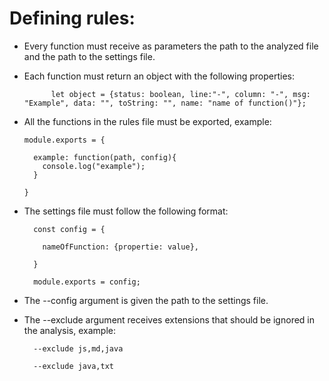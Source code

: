 # Defining rules:

* Every function must receive as parameters the path to the analyzed file and the path to the settings file.

* Each function must return an object with the following properties:
  ```
  		let object = {status: boolean, line:"-", column: "-", msg: "Example", data: "", toString: "", name: "name of function()"};

  ```
* All the functions in the rules file must be exported, example:
  ```
  module.exports = {

    example: function(path, config){
      console.log("example");
    }

  }

  ```
* The settings file must follow the following format:

  ```
    const config = {

      nameOfFunction: {propertie: value},

    }

    module.exports = config;

  ```

* The --config argument is given the path to the settings file.

* The --exclude argument receives extensions that should be ignored in the analysis, example:

  ```
    --exclude js,md,java

    --exclude java,txt
    
  ```